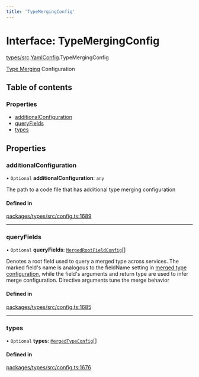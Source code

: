 ```yaml
---
title: 'TypeMergingConfig'
---
```


# Interface: TypeMergingConfig

[types/src](../modules/types_src).[YamlConfig](../modules/types_src.YamlConfig).TypeMergingConfig

[Type Merging](https://www.graphql-tools.com/docs/stitch-type-merging) Configuration

## Table of contents

### Properties

- [additionalConfiguration](types_src.YamlConfig.TypeMergingConfig#additionalconfiguration)
- [queryFields](types_src.YamlConfig.TypeMergingConfig#queryfields)
- [types](types_src.YamlConfig.TypeMergingConfig#types)

## Properties

### additionalConfiguration

• `Optional` **additionalConfiguration**: `any`

The path to a code file that has additional type merging configuration

#### Defined in

[packages/types/src/config.ts:1689](https://github.com/Urigo/graphql-mesh/blob/master/packages/types/src/config.ts#L1689)

___

### queryFields

• `Optional` **queryFields**: [`MergedRootFieldConfig`](types_src.YamlConfig.MergedRootFieldConfig)[]

Denotes a root field used to query a merged type across services.
The marked field's name is analogous
to the fieldName setting in
[merged type configuration](https://www.graphql-tools.com/docs/stitch-type-merging#basic-example),
while the field's arguments and return type are used to infer merge configuration.
Directive arguments tune the merge behavior

#### Defined in

[packages/types/src/config.ts:1685](https://github.com/Urigo/graphql-mesh/blob/master/packages/types/src/config.ts#L1685)

___

### types

• `Optional` **types**: [`MergedTypeConfig`](types_src.YamlConfig.MergedTypeConfig)[]

#### Defined in

[packages/types/src/config.ts:1676](https://github.com/Urigo/graphql-mesh/blob/master/packages/types/src/config.ts#L1676)
